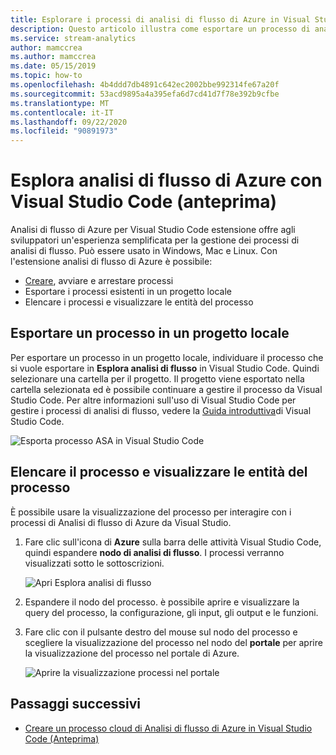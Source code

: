 ```yaml
---
title: Esplorare i processi di analisi di flusso di Azure in Visual Studio Code
description: Questo articolo illustra come esportare un processo di analisi di flusso di Azure in un progetto locale, elencare i processi e visualizzare le entità del processo.
ms.service: stream-analytics
author: mamccrea
ms.author: mamccrea
ms.date: 05/15/2019
ms.topic: how-to
ms.openlocfilehash: 4b4ddd7db4891c642ec2002bbe992314fe67a20f
ms.sourcegitcommit: 53acd9895a4a395efa6d7cd41d7f78e392b9cfbe
ms.translationtype: MT
ms.contentlocale: it-IT
ms.lasthandoff: 09/22/2020
ms.locfileid: "90891973"
---
```

# <a name="explore-azure-stream-analytics-with-visual-studio-code-preview"></a>Esplora analisi di flusso di Azure con Visual Studio Code (anteprima)

Analisi di flusso di Azure per Visual Studio Code estensione offre agli sviluppatori un'esperienza semplificata per la gestione dei processi di analisi di flusso. Può essere usato in Windows, Mac e Linux. Con l'estensione analisi di flusso di Azure è possibile:

- [Creare](quick-create-visual-studio-code.md), avviare e arrestare processi
- Esportare i processi esistenti in un progetto locale
- Elencare i processi e visualizzare le entità del processo

## <a name="export-a-job-to-a-local-project"></a>Esportare un processo in un progetto locale

Per esportare un processo in un progetto locale, individuare il processo che si vuole esportare in **Esplora analisi di flusso** in Visual Studio Code. Quindi selezionare una cartella per il progetto. Il progetto viene esportato nella cartella selezionata ed è possibile continuare a gestire il processo da Visual Studio Code. Per altre informazioni sull'uso di Visual Studio Code per gestire i processi di analisi di flusso, vedere la [Guida introduttiva](quick-create-visual-studio-code.md)di Visual Studio Code.

![Esporta processo ASA in Visual Studio Code](./media/vscode-explore-jobs/export-job.png)

## <a name="list-job-and-view-job-entities"></a>Elencare il processo e visualizzare le entità del processo

È possibile usare la visualizzazione del processo per interagire con i processi di Analisi di flusso di Azure da Visual Studio.


1. Fare clic sull'icona di **Azure** sulla barra delle attività Visual Studio Code, quindi espandere **nodo di analisi di flusso**. I processi verranno visualizzati sotto le sottoscrizioni.

   ![Apri Esplora analisi di flusso](./media/vscode-explore-jobs/open-explorer.png)

2. Espandere il nodo del processo. è possibile aprire e visualizzare la query del processo, la configurazione, gli input, gli output e le funzioni. 

3. Fare clic con il pulsante destro del mouse sul nodo del processo e scegliere la visualizzazione del processo nel nodo del **portale** per aprire la visualizzazione del processo nel portale di Azure.

   ![Aprire la visualizzazione processi nel portale](./media/vscode-explore-jobs/open-job-view.png)

## <a name="next-steps"></a>Passaggi successivi

* [Creare un processo cloud di Analisi di flusso di Azure in Visual Studio Code (Anteprima)](quick-create-visual-studio-code.md)
